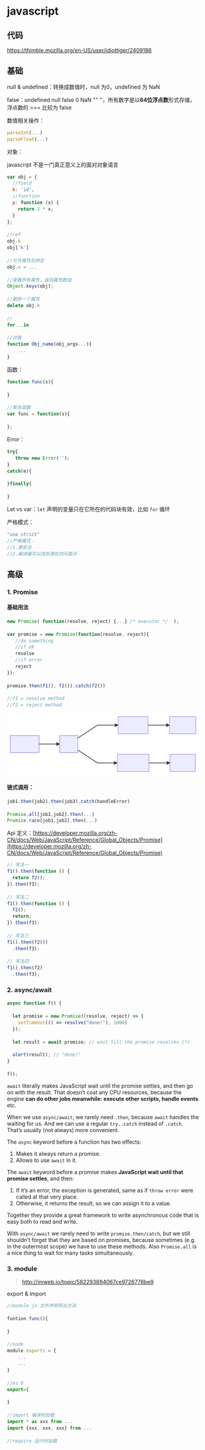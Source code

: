 # javascript 

## 代码

https://thimble.mozilla.org/en-US/user/idiottiger/2409186

## 基础

null & undefined：转换成数值时，null 为0，undefined 为 NaN

false：undefined null false 0 NaN "" ''，所有数字是以**64位浮点数**形式存储，浮点数的 === 比较为 false

数值相关操作：

```javascript
parseInt(...)
parseFloat(...)
```

对象：

javascript 不是一门真正意义上的面对对象语言

```javascript
var obj = {
  //field 
  k: 'id',
  //function  
  p: function (x) {
    return 2 * x;
  }
};

//ref
obj.k
obj['k']

//允许属性后绑定
obj.v = ...

//查看所有属性，返回属性数组
Object.keys(obj); 

//删除一个属性
delete obj.k

//
for...in
    
//对象
function Obj_name(obj_args...){
    ...
}
```

函数：

```javascript
function func(s){
    
}

//匿名函数
var func = function(s){
    
};
```

Error：

```javascript
try{
   throw new Error('');
}
catch(e){
    
}finally{
    
}
```

Let vs var：`let` 声明的变量只在它所在的代码块有效，比如 `for` 循环

严格模式：

```javascript
"use strict"
//严格模式：
//1.更安全
//2.编译器可以找到潜在的问题点
```



## 高级

### 1. Promise

#### 基础用法

```javascript
new Promise( function(resolve, reject) {...} /* executor */  );

var promise = new Promise(function(resolve, reject){
   //do something
   //if ok
   resolve
   //if error
   reject
});

promise.then(f1(), f2()).catch(f2())

//f1 = resolve method
//f2 = reject method
```



![promise](promise.svg)

#### 链式调用：

```javascript
job1.then(job2).then(job3).catch(handleError)

Promise.all[job1,job2].then(...)
Promise.race[job1,job2].then(...)
```



Api 定义：[https://developer.mozilla.org/zh-CN/docs/Web/JavaScript/Reference/Global_Objects/Promise](https://developer.mozilla.org/zh-CN/docs/Web/JavaScript/Reference/Global_Objects/Promise)



```javascript
// 写法一
f1().then(function () {
  return f2();
}).then(f3);

// 写法二
f1().then(function () {
  f2();
  return;
}).then(f3);

// 写法三
f1().then(f2())
  .then(f3);

// 写法四
f1().then(f2)
  .then(f3);
```



### 2. async/await

```javascript
async function f() {

  let promise = new Promise((resolve, reject) => {
    setTimeout(() => resolve("done!"), 1000)
  });

  let result = await promise; // wait till the promise resolves (*)

  alert(result); // "done!"
}

f();
```

`await` literally makes JavaScript wait until the promise settles, and then go on with the result. That doesn’t cost any CPU resources, because the engine **can do other jobs meanwhile: execute other scripts, handle events** etc.

When we use `async/await`, we rarely need `.then`, because `await` handles the waiting for us. And we can use a regular `try..catch` instead of `.catch`. That’s usually (not always) more convenient.

The `async` keyword before a function has two effects:

1. Makes it always return a promise.
2. Allows to use `await` in it.

The `await` keyword before a promise makes **JavaScript wait until that promise settles**, and then:

1. If it’s an error, the exception is generated, same as if `throw error` were called at that very place.
2. Otherwise, it returns the result, so we can assign it to a value.

Together they provide a great framework to write asynchronous code that is easy both to read and write.

With `async/await` we rarely need to write `promise.then/catch`, but we still shouldn’t forget that they are based on promises, because sometimes (e.g. in the outermost scope) we have to use these methods. Also `Promise.all` is a nice thing to wait for many tasks simultaneously. 



### 3. module

>http://imweb.io/topic/582293894067ce9726778be9

export & import

```javascript
//module js 文件声明导出方法

funtion func(){
    
}

//node
module.exports = {
    ...
    ...
}
    
//es 6
export={
    
}

//import 编译时加载
import * as xxx from ...
import {xxx, xxx, xxx} from ...

//require 运行时加载

```



